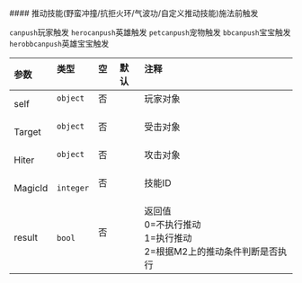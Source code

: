 #### 推动技能(野蛮冲撞/抗拒火环/气波功/自定义推动技能)施法前触发

`canpush`玩家触发
`herocanpush`英雄触发
`petcanpush`宠物触发
`bbcanpush`宝宝触发
`herobbcanpush`英雄宝宝触发

| 参数    | 类型      | 空   | 默认 | 注释                                                                     |
| :------ | :-------- | :--- | :--- | :----------------------------------------------------------------------- |
| self    | `object`  | 否   |      | 玩家对象                                                                 |
| Target  | `object`  | 否   |      | 受击对象                                                                 |
| Hiter   | `object`  | 否   |      | 攻击对象                                                                 |
| MagicId | `integer` | 否   |      | 技能ID                                                                   |
| result  | `bool`    | 否   |      | 返回值<br />0=不执行推动<br />1=执行推动<br />2=根据M2上的推动条件判断是否执行 |

